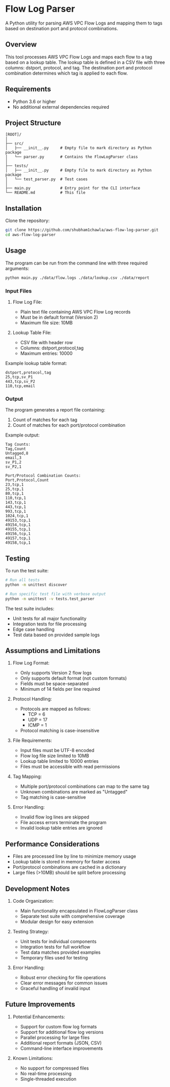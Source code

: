 # Flow Log Parser

A Python utility for parsing AWS VPC Flow Logs and mapping them to tags based on destination port and protocol combinations.

## Overview

This tool processes AWS VPC Flow Logs and maps each flow to a tag based on a lookup table. The lookup table is defined in a CSV file with three columns: dstport, protocol, and tag. The destination port and protocol combination determines which tag is applied to each flow.

## Requirements

- Python 3.6 or higher
- No additional external dependencies required

## Project Structure

```
[ROOT]/
│
├── src/
│   ├── __init__.py     # Empty file to mark directory as Python package
│   └── parser.py       # Contains the FlowLogParser class
│
├── tests/
│   ├── __init__.py     # Empty file to mark directory as Python package
│   └── test_parser.py  # Test cases
│
├── main.py             # Entry point for the CLI interface
└── README.md           # This file
```

## Installation

Clone the repository:
```bash
git clone https://github.com/shubham1chawla/aws-flow-log-parser.git
cd aws-flow-log-parser
```

## Usage

The program can be run from the command line with three required arguments:

```bash
python main.py ./data/flow.logs ./data/lookup.csv ./data/report
```

### Input Files

1. Flow Log File:
   - Plain text file containing AWS VPC Flow Log records
   - Must be in default format (Version 2)
   - Maximum file size: 10MB

2. Lookup Table File:
   - CSV file with header row
   - Columns: dstport,protocol,tag
   - Maximum entries: 10000

Example lookup table format:
```csv
dstport,protocol,tag
25,tcp,sv_P1
443,tcp,sv_P2
110,tcp,email
```

### Output

The program generates a report file containing:
1. Count of matches for each tag
2. Count of matches for each port/protocol combination

Example output:
```
Tag Counts:
Tag,Count
Untagged,8
email,3
sv_P1,2
sv_P2,1

Port/Protocol Combination Counts:
Port,Protocol,Count
23,tcp,1
25,tcp,1
80,tcp,1
110,tcp,1
143,tcp,1
443,tcp,1
993,tcp,1
1024,tcp,1
49153,tcp,1
49154,tcp,1
49155,tcp,1
49156,tcp,1
49157,tcp,1
49158,tcp,1
```

## Testing

To run the test suite:

```bash
# Run all tests
python -m unittest discover

# Run specific test file with verbose output
python -m unittest -v tests.test_parser
```

The test suite includes:
- Unit tests for all major functionality
- Integration tests for file processing
- Edge case handling
- Test data based on provided sample logs

## Assumptions and Limitations

1. Flow Log Format:
   - Only supports Version 2 flow logs
   - Only supports default format (not custom formats)
   - Fields must be space-separated
   - Minimum of 14 fields per line required

2. Protocol Handling:
   - Protocols are mapped as follows:
     - TCP = 6
     - UDP = 17
     - ICMP = 1
   - Protocol matching is case-insensitive

3. File Requirements:
   - Input files must be UTF-8 encoded
   - Flow log file size limited to 10MB
   - Lookup table limited to 10000 entries
   - Files must be accessible with read permissions

4. Tag Mapping:
   - Multiple port/protocol combinations can map to the same tag
   - Unknown combinations are marked as "Untagged"
   - Tag matching is case-sensitive

5. Error Handling:
   - Invalid flow log lines are skipped
   - File access errors terminate the program
   - Invalid lookup table entries are ignored

## Performance Considerations

- Files are processed line by line to minimize memory usage
- Lookup table is stored in memory for faster access
- Port/protocol combinations are cached in a dictionary
- Large files (>10MB) should be split before processing

## Development Notes

1. Code Organization:
   - Main functionality encapsulated in FlowLogParser class
   - Separate test suite with comprehensive coverage
   - Modular design for easy extension

2. Testing Strategy:
   - Unit tests for individual components
   - Integration tests for full workflow
   - Test data matches provided examples
   - Temporary files used for testing

3. Error Handling:
   - Robust error checking for file operations
   - Clear error messages for common issues
   - Graceful handling of invalid input

## Future Improvements

1. Potential Enhancements:
   - Support for custom flow log formats
   - Support for additional flow log versions
   - Parallel processing for large files
   - Additional report formats (JSON, CSV)
   - Command-line interface improvements

2. Known Limitations:
   - No support for compressed files
   - No real-time processing
   - Single-threaded execution

